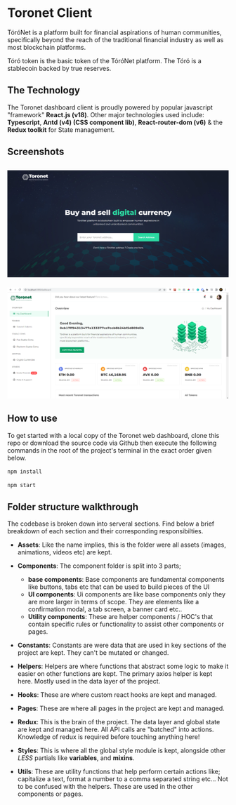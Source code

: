 # Toronet Client

TóróNet is a platform built for financial aspirations of human communities, specifically beyond the reach of the traditional financial industry as well as most blockchain platforms.

Tóró token is the basic token of the TóróNet platform. The Tóró is a stablecoin backed by true reserves.

## The Technology

The Toronet dashboard client is proudly powered by popular javascript "framework" **React.js (v18)**. Other major technologies used include: **Typescript**, **Antd (v4) (CSS component lib)**, **React-router-dom (v6)** & the **Redux toolkit** for State management.

## Screenshots

## ![landing-page](/screenshots/screen-1.png)

![dashboard](/screenshots/screen-3.png)

## How to use

To get started with a local copy of the Toronet web dashboard, clone this repo or download the source code via Github then execute the following commands in the root of the project's terminal in the exact order given below.

```js
npm install
```

```js
npm start
```

## Folder structure walkthrough

The codebase is broken down into serveral sections. Find below a brief breakdown of each section and their corresponding responsibilties.

- **Assets**: Like the name implies, this is the folder were all assets (images, animations, videos etc) are kept.

- **Components**: The component folder is split into 3 parts;

  - **base components**: Base components are fundamental components like buttons, tabs etc that can be used to build pieces of the UI
  - **UI components**: Ui components are like base components only they are more larger in terms of scope. They are elements like a confirmation modal, a tab screen, a banner card etc..
  - **Utility components**: These are helper components / HOC's that contain specific rules or functionality to assist other components or pages.

- **Constants**: Constants are were data that are used in key sections of the project are kept. They can't be mutated or changed.

- **Helpers**: Helpers are where functions that abstract some logic to make it easier on other functions are kept. The primary axios helper is kept here. Mostly used in the data layer of the project.

- **Hooks**: These are where custom react hooks are kept and managed.

- **Pages**: These are where all pages in the project are kept and managed.

- **Redux**: This is the brain of the project. The data layer and global state are kept and managed here. All API calls are "batched" into actions. Knowledge of redux is required before touching anything here!

- **Styles**: This is where all the global style module is kept, alongside other _LESS_ partials like **variables**, and **mixins**.

- **Utils**: These are utility functions that help perform certain actions like; capitalize a text, format a number to a comma separated string etc... Not to be confused with the helpers. These are used
  in the other components or pages.
